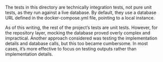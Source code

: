 The tests in this directory are technically integration tests, not pure unit tests, as they run against a live database. By default, they use a database URL defined in the docker-compose.yml file, pointing to a local instance.

As of this writing, the rest of the project’s tests are unit tests. However, for the repository layer, mocking the database proved overly complex and impractical. Another approach considered was testing the implementation details and database calls, but this too became cumbersome. In most cases, it’s more effective to focus on testing outputs rather than implementation details.
